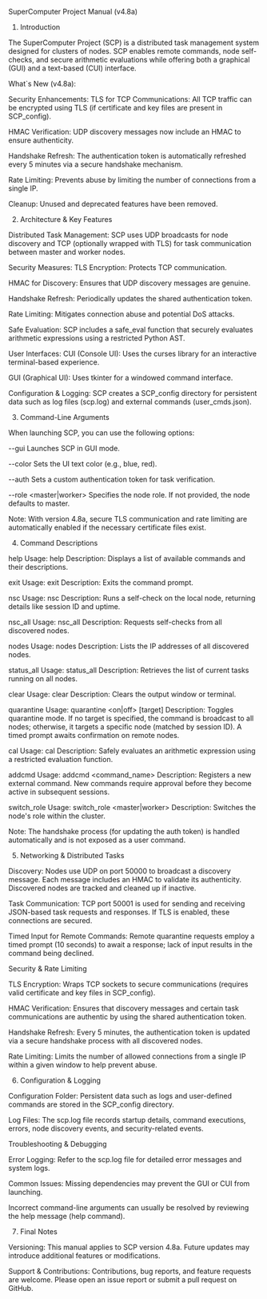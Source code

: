 SuperComputer Project Manual (v4.8a)

1. Introduction

The SuperComputer Project (SCP) is a distributed task management system designed for clusters of nodes.
SCP enables remote commands, node self-checks, and secure arithmetic evaluations while offering both a graphical (GUI) and a text-based (CUI) interface.

What`s New (v4.8a):

Security Enhancements:
TLS for TCP Communications: All TCP traffic can be encrypted using TLS (if certificate and key files are present in SCP_config).

HMAC Verification: UDP discovery messages now include an HMAC to ensure authenticity.

Handshake Refresh: The authentication token is automatically refreshed every 5 minutes via a secure handshake mechanism.

Rate Limiting: Prevents abuse by limiting the number of connections from a single IP.

Cleanup: Unused and deprecated features have been removed.

2. Architecture & Key Features

Distributed Task Management:
SCP uses UDP broadcasts for node discovery and TCP (optionally wrapped with TLS) for task communication between master and worker nodes.

Security Measures:
TLS Encryption: Protects TCP communication.

HMAC for Discovery: Ensures that UDP discovery messages are genuine.

Handshake Refresh: Periodically updates the shared authentication token.

Rate Limiting: Mitigates connection abuse and potential DoS attacks.

Safe Evaluation:
SCP includes a safe_eval function that securely evaluates arithmetic expressions using a restricted Python AST.

User Interfaces:
CUI (Console UI): Uses the curses library for an interactive terminal-based experience.

GUI (Graphical UI): Uses tkinter for a windowed command interface.

Configuration & Logging:
SCP creates a SCP_config directory for persistent data such as log files (scp.log) and external commands (user_cmds.json).

3. Command-Line Arguments

When launching SCP, you can use the following options:

--gui
Launches SCP in GUI mode.

--color <color>
Sets the UI text color (e.g., blue, red).

--auth <token>
Sets a custom authentication token for task verification.

--role <master|worker>
Specifies the node role. If not provided, the node defaults to master.

Note: With version 4.8a, secure TLS communication and rate limiting are automatically enabled if the necessary certificate files exist.

4. Command Descriptions

help
Usage: help
Description: Displays a list of available commands and their descriptions.

exit
Usage: exit
Description: Exits the command prompt.

nsc
Usage: nsc
Description: Runs a self-check on the local node, returning details like session ID and uptime.

nsc_all
Usage: nsc_all
Description: Requests self-checks from all discovered nodes.

nodes
Usage: nodes
Description: Lists the IP addresses of all discovered nodes.

status_all
Usage: status_all
Description: Retrieves the list of current tasks running on all nodes.

clear
Usage: clear
Description: Clears the output window or terminal.

quarantine
Usage: quarantine <on|off> [target]
Description: Toggles quarantine mode. If no target is specified, the command is broadcast to all nodes; otherwise, it targets a specific node (matched by session ID). A timed prompt awaits confirmation on remote nodes.

cal
Usage: cal <expression>
Description: Safely evaluates an arithmetic expression using a restricted evaluation function.

addcmd
Usage: addcmd <command_name> <lambda code>
Description: Registers a new external command. New commands require approval before they become active in subsequent sessions.

switch_role
Usage: switch_role <master|worker>
Description: Switches the node's role within the cluster.

Note: The handshake process (for updating the auth token) is handled automatically and is not exposed as a user command.

5. Networking & Distributed Tasks

Discovery:
Nodes use UDP on port 50000 to broadcast a discovery message. Each message includes an HMAC to validate its authenticity. Discovered nodes are tracked and cleaned up if inactive.

Task Communication:
TCP port 50001 is used for sending and receiving JSON-based task requests and responses. If TLS is enabled, these connections are secured.

Timed Input for Remote Commands:
Remote quarantine requests employ a timed prompt (10 seconds) to await a response; lack of input results in the command being declined.

Security & Rate Limiting

TLS Encryption:
Wraps TCP sockets to secure communications (requires valid certificate and key files in SCP_config).

HMAC Verification:
Ensures that discovery messages and certain task communications are authentic by using the shared authentication token.

Handshake Refresh:
Every 5 minutes, the authentication token is updated via a secure handshake process with all discovered nodes.

Rate Limiting:
Limits the number of allowed connections from a single IP within a given window to help prevent abuse.

6. Configuration & Logging

Configuration Folder:
Persistent data such as logs and user-defined commands are stored in the SCP_config directory.

Log Files:
The scp.log file records startup details, command executions, errors, node discovery events, and security-related events.

Troubleshooting & Debugging

Error Logging:
Refer to the scp.log file for detailed error messages and system logs.

Common Issues:
Missing dependencies may prevent the GUI or CUI from launching.

Incorrect command-line arguments can usually be resolved by reviewing the help message (help command).

7. Final Notes

Versioning:
This manual applies to SCP version 4.8a. Future updates may introduce additional features or modifications.

Support & Contributions:
Contributions, bug reports, and feature requests are welcome. Please open an issue report or submit a pull request on GitHub.
